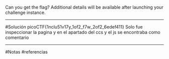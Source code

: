 Can you get the flag?
Additional details will be available after launching your challenge instance.


--------------
#Solución 
picoCTF{1nclu51v17y_1of2_f7w_2of2_6edef411}
Solo fue inspeccionar la pagina y en el apartado del ccs y el js se encontraba como comentario 


-----------------
#Notas 
#referencias 
